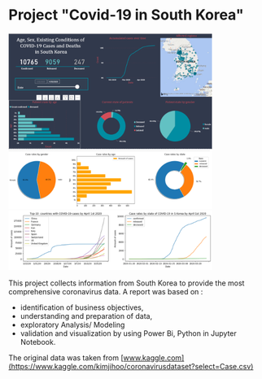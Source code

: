 # Project "Covid-19 in South Korea"
<img src="Images/Report Covid-19-S.Korea.png"  width="400">
<img src="Images/age_sex_state.png"  width="400">
<img src="Images/Python_global.png"  width="400">


This project collects information from South Korea to provide the most comprehensive coronavirus data.
A report was based on :

* identification of business objectives,
* understanding and preparation of data,
* exploratory Analysis/ Modeling
* validation and visualization by using Power Bi, Python in Jupyter Notebook.

The original data was taken from [www.kaggle.com](https://www.kaggle.com/kimjihoo/coronavirusdataset?select=Case.csv)
